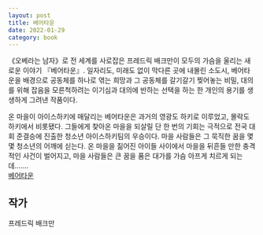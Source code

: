 ```yaml
---  
layout: post  
title: 베어타운  
date: 2022-01-29   
category: book  
---    
```

《오베라는 남자》로 전 세계를 사로잡은 프레드릭 배크만이 모두의 가슴을 울리는 새로운 이야기 『베어타운』. 일자리도, 미래도 없이 막다른 곳에 내몰린 소도시, 베어타운을 배경으로 공동체를 하나로 엮는 희망과 그 공동체를 갈기갈기 찢어놓는 비밀, 대의를 위해 잡음을 모른척하려는 이기심과 대의에 반하는 선택을 하는 한 개인의 용기를 생생하게 그려낸 작품이다.



온 마을이 아이스하키에 매달리는 베어타운은 과거의 영광도 하키로 이루었고, 몰락도 하키에서 비롯됐다. 그들에게 찾아온 마을을 되살릴 단 한 번의 기회는 극적으로 전국 대회 준결승에 진출한 청소년 아이스하키팀의 우승이다. 마을 사람들은 그 묵직한 꿈을 몇몇 청소년의 어깨에 싣는다. 온 마을을 짊어진 아이들 사이에서 마을을 뒤흔들 만한 충격적인 사건이 벌어지고, 마을 사람들은 큰 꿈을 품은 대가를 가슴 아프게 치르게 되는데…….  
[베어타운](http://www.kyobobook.co.kr/product/detailViewKor.laf?ejkGb=KOR&mallGb=KOR&barcode=9791130616650&orderClick=LEa&Kc=)    

## 작가
프레드릭 배크만  
